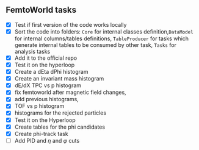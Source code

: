 ## FemtoWorld tasks
 - [x] Test if first version of the code works locally<br>
 - [x] Sort the code into folders: `Core` for internal classes definition,`DataModel` for internal columns/tables definitions, `TableProducer` for tasks which generate internal tables to be consumed by other task, `Tasks` for analysis tasks
 - [x] Add it to the official repo <br>
 - [x] Test it on the hyperloop <br>
 - [x] Create a dEta dPhi histogram <br> 
 - [x] Create an invariant mass histogram <br>
 - [x] dE/dX TPC vs p histogram <br>
 - [x] fix femtoworld after magnetic field changes, <br>
 - [x] add previous histograms, <br> 
 - [x] TOF vs p histogram <br>
 - [x] histograms for the rejected particles <br>
 - [x] Test it on the Hyperloop <br>
 - [x] Create tables for the phi candidates <br>
 - [x] Create phi-track task <br>
 - [ ] Add PID and $\eta$ and $\varphi$ cuts <br>  
